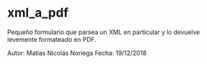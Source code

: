 # xml_a_pdf

Pequeño formulario que parsea un XML en particular y lo devuelve levemente formateado en PDF.

Autor: Matías Nicolás Noriega
Fecha: 19/12/2018
